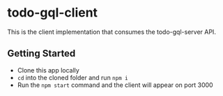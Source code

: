 # todo-gql-client

This is the client implementation that consumes the todo-gql-server API.

## Getting Started

- Clone this app locally
- `cd` into the cloned folder and run `npm i`
- Run the `npm start` command and the client will appear on port 3000
